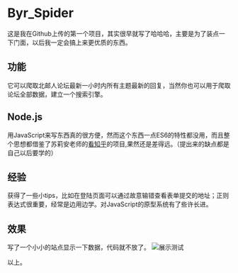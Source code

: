 # Byr_Spider
这是我在Github上传的第一个项目，其实很早就写了哈哈哈，主要是为了装点一下门面，以后我一定会搞上来更优质的东西。

## 功能
它可以爬取北邮人论坛最新一小时内所有主题最新的回复，当然你也可以用于爬取论坛全部数据，建立一个搜索引擎。

## Node.js
用JavaScript来写东西真的很方便，然而这个东西一点ES6的特性都没用，而且整个思想都借鉴了苏莉安老师的[看知乎](https://github.com/atonasting/zhihuspider)的项目,果然还是差得远。（提出来的缺点都是自己以后要学的）

## 经验
获得了一些小tips，比如在登陆页面可以通过故意输错查看表单提交的地址；正则表达式很重要，经常是边用边学。对JavaScript的原型系统有了些许长进。

## 效果
写了一个小小的站点显示一下数据，代码就不放了。
![展示测试](http://i1.piimg.com/4851/f1666901a27d4e35.png "哈哈哈 md有意思")

以上。
